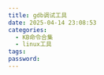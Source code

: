 ```yaml
---
title: gdb调试工具
date: 2025-04-14 23:08:53
categories:
  - KB命令合集
  - linux工具
tags: 
password:
---
```

